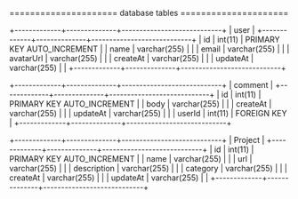 ===================== database tables =====================

+-------------+--------------+----------------------------+
|                        user                             |
+-------------+--------------+----------------------------+
| id          | int(11)      | PRIMARY KEY AUTO_INCREMENT |
| name        | varchar(255) |                            |
| email       | varchar(255) |                            |
| avatarUrl   | varchar(255) |                            |
| createAt    | varchar(255) |                            |
| updateAt    | varchar(255) |                            |
+-------------+--------------+----------------------------+

+-------------+--------------+----------------------------+
|                        comment                          |
+-------------+--------------+----------------------------+
| id          | int(11)      | PRIMARY KEY AUTO_INCREMENT |
| body        | varchar(255) |                            |
| createAt    | varchar(255) |                            |
| updateAt    | varchar(255) |                            |
| userId      | int(11)      | FOREIGN KEY                |
+-------------+--------------+----------------------------+

+-------------+--------------+----------------------------+
|                        Project                          |
+-------------+--------------+----------------------------+
| id          | int(11)      | PRIMARY KEY AUTO_INCREMENT |
| name        | varchar(255) |                            |
| url         | varchar(255) |                            |
| description | varchar(255) |                            |
| category    | varchar(255) |                            |
| createAt    | varchar(255) |                            |
| updateAt    | varchar(255) |                            |
+-------------+--------------+----------------------------+

